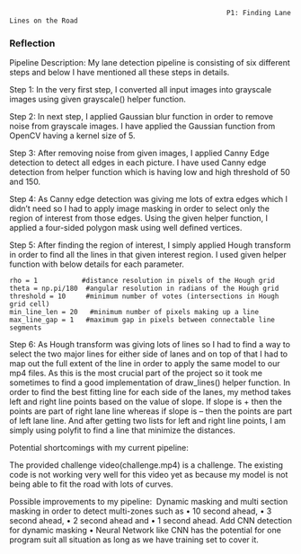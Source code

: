                                                           P1: Finding Lane Lines on the Road


### Reflection
Pipeline Description:
My lane detection pipeline is consisting of six different steps and below I have mentioned all these steps in details.

Step 1:
In the very first step, I converted all input images into grayscale images using given grayscale() helper function.

Step 2:
In next step, I applied Gaussian blur function in order to remove noise from grayscale images. I have applied the Gaussian function from OpenCV having a kernel size of 5.

Step 3:
After removing noise from given images, I applied Canny Edge detection to detect all edges in each picture. I have used Canny edge detection from helper function which is having low and high threshold of 50 and 150.

Step 4:
As Canny edge detection was giving me lots of extra edges which I didn’t need so I had to apply image masking in order to select only the region of interest from those edges. Using the given helper function, I applied a four-sided polygon mask using well defined vertices.

Step 5:
After finding the region of interest, I simply applied Hough transform in order to find all the lines in that given interest region. I used given helper function with below details for each parameter.

    rho = 1           #distance resolution in pixels of the Hough grid
    theta = np.pi/180  #angular resolution in radians of the Hough grid
    threshold = 10     #minimum number of votes (intersections in Hough grid cell)
    min_line_len = 20   #minimum number of pixels making up a line
    max_line_gap = 1   #maximum gap in pixels between connectable line segments


Step 6:
As Hough transform was giving lots of lines so I had to find a way to select the two major lines for either side of lanes and on top of that I had to map out the full extent of the line in order to apply the same model to our mp4 files. As this is the most crucial part of the project so it took me sometimes to find a good implementation of draw_lines() helper function. In order to find the best fitting line for each side of the lanes, my method takes left and right line points based on the value of slope. If slope is + then the points are part of right lane line whereas if slope is – then the points are part of left lane line. And after getting two lists for left and right line points, I am simply using polyfit to find a line that minimize the distances.

Potential shortcomings with my current pipeline:

The provided challenge video(challenge.mp4) is a challenge. The existing code is not working very well for this video yet as because my model is not being able to fit the road with lots of curves.

Possible improvements to my pipeline:
 Dynamic masking and multi section masking in order to detect multi-zones such as
• 10 second ahead,
• 3 second ahead,
• 2 second ahead and
• 1 second ahead.
Add CNN detection for dynamic masking
• Neural Network like CNN has the potential for one program suit all situation as long as we have training set to cover it.

